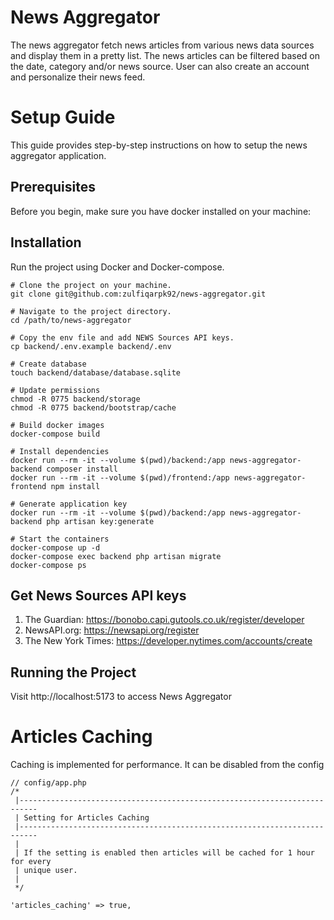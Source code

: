 # News Aggregator 

The news aggregator fetch news articles from various news data sources and display them in a pretty list. The news articles can be
filtered based on the date, category and/or news source. User can also create an account and personalize their news feed.

# Setup Guide

This guide provides step-by-step instructions on how to setup the news aggregator application.

## Prerequisites

Before you begin, make sure you have docker installed on your machine:

## Installation

Run the project using Docker and Docker-compose.

```shell
# Clone the project on your machine.
git clone git@github.com:zulfiqarpk92/news-aggregator.git

# Navigate to the project directory.
cd /path/to/news-aggregator

# Copy the env file and add NEWS Sources API keys.
cp backend/.env.example backend/.env

# Create database
touch backend/database/database.sqlite

# Update permissions
chmod -R 0775 backend/storage
chmod -R 0775 backend/bootstrap/cache

# Build docker images
docker-compose build

# Install dependencies
docker run --rm -it --volume $(pwd)/backend:/app news-aggregator-backend composer install
docker run --rm -it --volume $(pwd)/frontend:/app news-aggregator-frontend npm install

# Generate application key
docker run --rm -it --volume $(pwd)/backend:/app news-aggregator-backend php artisan key:generate

# Start the containers
docker-compose up -d
docker-compose exec backend php artisan migrate
docker-compose ps
``` 
## Get News Sources API keys
1. The Guardian: https://bonobo.capi.gutools.co.uk/register/developer
2. NewsAPI.org: https://newsapi.org/register
3. The New York Times: https://developer.nytimes.com/accounts/create
   
## Running the Project

Visit http://localhost:5173 to access News Aggregator

# Articles Caching

Caching is implemented for performance. It can be disabled from the config

```
// config/app.php
/*
 |--------------------------------------------------------------------------
 | Setting for Articles Caching
 |--------------------------------------------------------------------------
 |
 | If the setting is enabled then articles will be cached for 1 hour for every
 | unique user.
 |
 */

'articles_caching' => true,

```